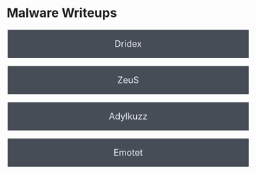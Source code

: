 # Malware Writeups

<a style="font-size:20px;display: block;width: 100%;color:#eaeff7;text-align: center;padding:20px;margin: 10px;background-color: rgba(27, 34, 45, 0.8);text-decoration: none;border: 2px solid white;margin-left: 0;margin-right:0;transition: background-color .5s;" onmouseover="this.style.background='rgba(122, 133, 153,0.8)'" onmouseout="this.style.background='rgba(27, 34, 45, 0.8)'" href="https://lawiet47.github.io/writeups/Dridex">Dridex</a>

<a style="font-size:20px;display: block;width: 100%;color:#eaeff7;text-align: center;padding:20px;margin: 10px;background-color: rgba(27, 34, 45, 0.8);text-decoration: none;border: 2px solid white;margin-left: 0;margin-right:0;transition: background-color .5s;" onmouseover="this.style.background='rgba(122, 133, 153,0.8)'" onmouseout="this.style.background='rgba(27, 34, 45, 0.8)'" href="https://lawiet47.github.io/writeups/ZeuS">ZeuS</a>

<a style="font-size:20px;display: block;width: 100%;color:#eaeff7;text-align: center;padding:20px;margin: 10px;background-color: rgba(27, 34, 45, 0.8);text-decoration: none;border: 2px solid white;margin-left: 0;margin-right:0;transition: background-color .5s;" onmouseover="this.style.background='rgba(122, 133, 153,0.8)'" onmouseout="this.style.background='rgba(27, 34, 45, 0.8)'" href="https://lawiet47.github.io/writeups/Adylkuzz">Adylkuzz</a>

<a style="font-size:20px;display: block;width: 100%;color:#eaeff7;text-align: center;padding:20px;margin: 10px;background-color: rgba(27, 34, 45, 0.8);text-decoration: none;border: 2px solid white;margin-left: 0;margin-right:0;transition: background-color .5s;" onmouseover="this.style.background='rgba(122, 133, 153,0.8)'" onmouseout="this.style.background='rgba(27, 34, 45, 0.8)'" href="https://lawiet47.github.io/writeups/Emotet">Emotet</a>

